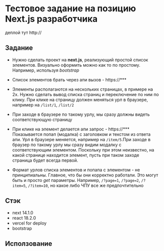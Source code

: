 # Тестовое задание на позицию Next.js разработчика

деплой тут http://

## Задание

- Нужно сделать проект на **next.js**, реализующий простой список элементов. Визуально оформить можно как то по простому. Например, используя _bootstrap_
- Список элементов брать через апи вызов - https://\*\*\*
- Элементы располагаются на нескольких страницах, в примере на 2х. Нужно сделать вывод списка страниц и переключение по ним по клику. При клике на страницу должен меняться урл в браузере, например на `/list/1`, `/list/2`
- При заходе в браузере по такому урлу, мы сразу должны видеть соответствующую страницу
- При клике на элемент делается апи запрос - https://\*\*\* Показывается попап (модалка) с заголовком и текстом из ответа апи. Урл в браузере меняется, например на `/item/5`.При заходе в браузер по такому урлу мы сразу видим модалку с соответствующим элементом. Поскольку при этом неизвестно, на какой странице находится элемент, пусть при таком заходе страница будет всегда первой.

- Формат урлов списка элементов и попапа с элементом - не принципиальны. Главное, что бы они корректно работали. Это могут быть и просто _get_ параметры. Например, `/?page=1`, `/?page=2`, `/?item=5`, `/?item=10`, но какое либо ЧПУ все же предпочтительно

## Стэк

- next 14.1.0
- react 18.2.0
- vercel for deploy
- bootstrap

## Исползование

